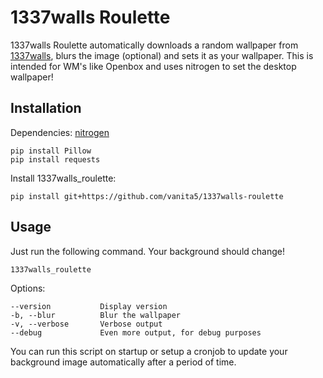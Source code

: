 1337walls Roulette
==================

1337walls Roulette automatically downloads a random wallpaper from [1337walls](http://1337walls.w8l.org/), blurs 
the image (optional) and sets it as your wallpaper.
This is intended for WM's like Openbox and uses nitrogen to set the desktop wallpaper!

Installation
------------
Dependencies:
[nitrogen](https://wiki.archlinux.org/index.php/nitrogen)

    pip install Pillow
    pip install requests
    

Install 1337walls_roulette:

    pip install git+https://github.com/vanita5/1337walls-roulette
    
    
Usage
-----
Just run the following command. Your background should change!

    1337walls_roulette
    
Options:

    --version           Display version
    -b, --blur          Blur the wallpaper
    -v, --verbose       Verbose output
    --debug             Even more output, for debug purposes
    
You can run this script on startup or setup a cronjob to update your background image automatically 
after a period of time.
